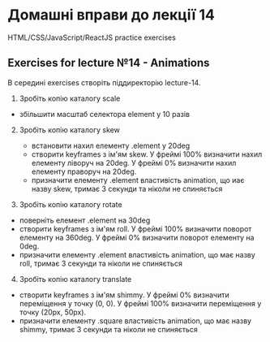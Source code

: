 # Домашні вправи до лекції 14
HTML/CSS/JavaScript/ReactJS practice exercises
## Exercises for lecture №14 - Animations

В середині exercises створіть піддиректорію lecture-14. 

1. Зробіть копію каталогу scale
  - збільшити масштаб селектора element у 10 разів 
    

2. Зробіть копію каталогу skew
    - встановити нахил елементу .element у 20deg
    - створити keyframes з ім'ям skew. У фреймі 100% визначити нахил елементу ліворуч на 20deg. У фреймі 0% визначити нахил елементу праворуч на 20deg.
    - призначити елементу .element властивість animation, що иає назву skew, тримає 3 секунди та ніколи не спиняється

3. Зробіть копію каталогу rotate
  - поверніть елемент .element на 30deg
  - створити keyframes з ім'ям roll. У фреймі 100% визначити поворот елементу на 360deg. У фреймі 0% визначити поворот елементу на 0deg.
  - призначити елементу .element властивість animation, що має назву roll, тримає 3 секунди та ніколи не спиняється

4. Зробіть копію каталогу translate
  - створити keyframes з ім'ям shimmy. У фреймі 0% визначити переміщення у точку (0, 0). У фреймі 100% визначити переміщення у точку (20px, 50px).
  - призначити елементу .square властивість animation, що має назву shimmy, тримає 3 секунди та ніколи не спиняється

